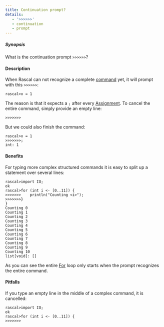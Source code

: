 ```yaml
---
title: Continuation prompt?
details:
   - '>>>>>>'
   - continuation
   - prompt
---
```


##### Synopsis

What is the continuation prompt `>>>>>>`?

#### Description

When Rascal can not recognize a complete [command](../../../RascalShell/Commands/) yet, it will 
prompt with this `>>>>>>`:

```rascal-shell 
rascal>x = 1
```

The reason is that it expects a `;` after every [Assignment](../../../Rascal/Statements/Assignment).
To cancel the entire command, simply provide an empty line:

```rascal-shell ,continue
>>>>>>>
```

But we could also finish the command:

```rascal-shell 
rascal>x = 1
>>>>>>>;
int: 1
```

#### Benefits

For typing more complex structured commands it is easy to split up a statement over several lines:

```rascal-shell 
rascal>import IO;
ok
rascal>for (int i <- [0..11]) {
>>>>>>>    println("Counting <i>");
>>>>>>>}
}
Counting 0
Counting 1
Counting 2
Counting 3
Counting 4
Counting 5
Counting 6
Counting 7
Counting 8
Counting 9
Counting 10
list[void]: []
```

As you can see the entire [For](../../../Rascal/Statements/For) loop only starts when the prompt recognizes the entire command.

#### Pitfalls

If you type an empty line in the middle of a complex command, it is cancelled:

```rascal-shell 
rascal>import IO;
ok
rascal>for (int i <- [0..11]) {
>>>>>>>
```

